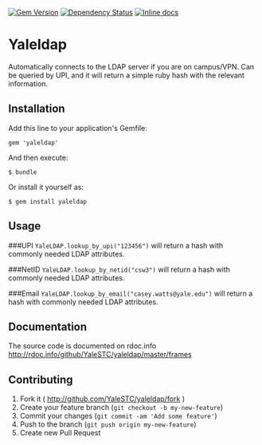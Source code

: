 [![Gem Version](https://badge.fury.io/rb/yaleldap.svg)](http://badge.fury.io/rb/yaleldap)
[![Dependency Status](https://gemnasium.com/YaleSTC/yaleldap.svg)](https://gemnasium.com/YaleSTC/yaleldap)
[![Inline docs](http://inch-ci.org/github/YaleSTC/yaleldap.png?branch=master)](http://inch-ci.org/github/YaleSTC/yaleldap)

# Yaleldap

Automatically connects to the LDAP server if you are on campus/VPN. Can be queried by UPI, and it will return a simple ruby hash with the relevant information.

## Installation

Add this line to your application's Gemfile:

    gem 'yaleldap'

And then execute:

    $ bundle

Or install it yourself as:

    $ gem install yaleldap

## Usage

###UPI
`YaleLDAP.lookup_by_upi("123456")` will return a hash with commonly needed LDAP attributes.

###NetID
`YaleLDAP.lookup_by_netid("csw3")` will return a hash with commonly needed LDAP attributes.

###Email
`YaleLDAP.lookup_by_email("casey.watts@yale.edu")` will return a hash with commonly needed LDAP attributes.

## Documentation
The source code is documented on rdoc.info
<http://rdoc.info/github/YaleSTC/yaleldap/master/frames>

## Contributing

1. Fork it ( http://github.com/YaleSTC/yaleldap/fork )
2. Create your feature branch (`git checkout -b my-new-feature`)
3. Commit your changes (`git commit -am 'Add some feature'`)
4. Push to the branch (`git push origin my-new-feature`)
5. Create new Pull Request
